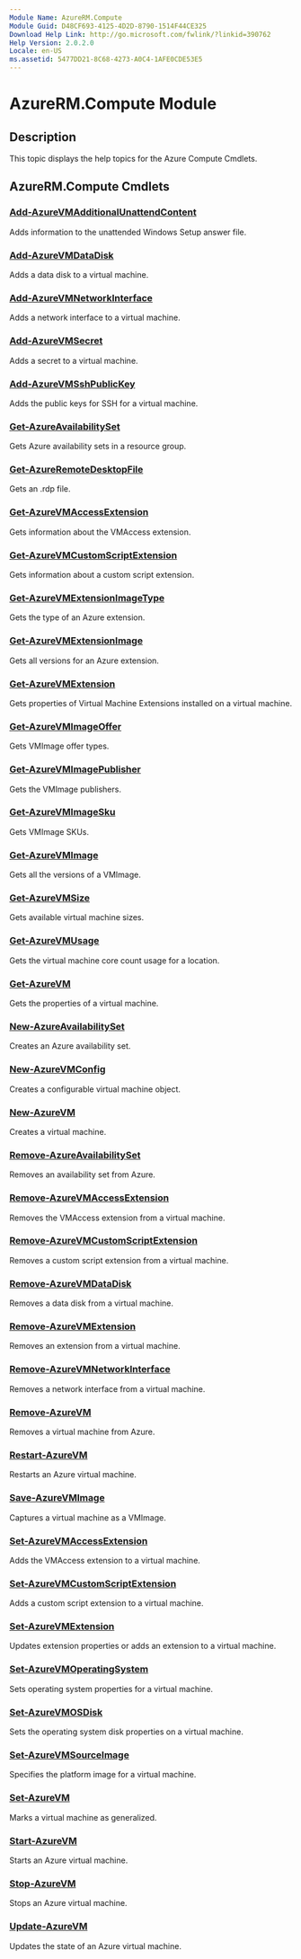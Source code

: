 ```yaml
---
Module Name: AzureRM.Compute
Module Guid: D48CF693-4125-4D2D-8790-1514F44CE325
Download Help Link: http://go.microsoft.com/fwlink/?linkid=390762
Help Version: 2.0.2.0
Locale: en-US
ms.assetid: 5477DD21-8C68-4273-A0C4-1AFE0CDE53E5
---
```


# AzureRM.Compute Module
## Description
This topic displays the help topics for the Azure Compute Cmdlets.

## AzureRM.Compute Cmdlets
### [Add-AzureVMAdditionalUnattendContent](./Add-AzureVMAdditionalUnattendContent.md)
Adds information to the unattended Windows Setup answer file.


### [Add-AzureVMDataDisk](./Add-AzureVMDataDisk.md)
Adds a data disk to a virtual machine.


### [Add-AzureVMNetworkInterface](./Add-AzureVMNetworkInterface.md)
Adds a network interface to a virtual machine.


### [Add-AzureVMSecret](./Add-AzureVMSecret.md)
Adds a secret to a virtual machine.


### [Add-AzureVMSshPublicKey](./Add-AzureVMSshPublicKey.md)
Adds the public keys for SSH for a virtual machine.


### [Get-AzureAvailabilitySet](./Get-AzureAvailabilitySet.md)
Gets Azure availability sets in a resource group.


### [Get-AzureRemoteDesktopFile](./Get-AzureRemoteDesktopFile.md)
Gets an .rdp file.


### [Get-AzureVMAccessExtension](./Get-AzureVMAccessExtension.md)
Gets information about the VMAccess extension.


### [Get-AzureVMCustomScriptExtension](./Get-AzureVMCustomScriptExtension.md)
Gets information about a custom script extension.

### [Get-AzureVMExtensionImageType](./Get-AzureVMExtensionImageType.md)
Gets the type of an Azure extension.


### [Get-AzureVMExtensionImage](./Get-AzureVMExtensionImage.md)
Gets all versions for an Azure extension.


### [Get-AzureVMExtension](./Get-AzureVMExtension.md)
Gets properties of Virtual Machine Extensions installed on a virtual machine.

### [Get-AzureVMImageOffer](./Get-AzureVMImageOffer.md)
Gets VMImage offer types.


### [Get-AzureVMImagePublisher](./Get-AzureVMImagePublisher.md)
Gets the VMImage publishers.


### [Get-AzureVMImageSku](./Get-AzureVMImageSku.md)
Gets VMImage SKUs.


### [Get-AzureVMImage](./Get-AzureVMImage.md)
Gets all the versions of a VMImage.


### [Get-AzureVMSize](./Get-AzureVMSize.md)
Gets available virtual machine sizes.


### [Get-AzureVMUsage](./Get-AzureVMUsage.md)
Gets the virtual machine core count usage for a location.


### [Get-AzureVM](./Get-AzureVM.md)
Gets the properties of a virtual machine.


### [New-AzureAvailabilitySet](./New-AzureAvailabilitySet.md)
Creates an Azure availability set.


### [New-AzureVMConfig](./New-AzureVMConfig.md)
Creates a configurable virtual machine object.


### [New-AzureVM](./New-AzureVM.md)
Creates a virtual machine.


### [Remove-AzureAvailabilitySet](./Remove-AzureAvailabilitySet.md)
Removes an availability set from Azure.


### [Remove-AzureVMAccessExtension](./Remove-AzureVMAccessExtension.md)
Removes the VMAccess extension from a virtual machine.


### [Remove-AzureVMCustomScriptExtension](./Remove-AzureVMCustomScriptExtension.md)
Removes a custom script extension from a virtual machine.


### [Remove-AzureVMDataDisk](./Remove-AzureVMDataDisk.md)
Removes a data disk from a virtual machine.


### [Remove-AzureVMExtension](./Remove-AzureVMExtension.md)
Removes an extension from a virtual machine.


### [Remove-AzureVMNetworkInterface](./Remove-AzureVMNetworkInterface.md)
Removes a network interface from a virtual machine.


### [Remove-AzureVM](./Remove-AzureVM.md)
Removes a virtual machine from Azure.


### [Restart-AzureVM](./Restart-AzureVM.md)
Restarts an Azure virtual machine.


### [Save-AzureVMImage](./Save-AzureVMImage.md)
Captures a virtual machine as a VMImage.


### [Set-AzureVMAccessExtension](./Set-AzureVMAccessExtension.md)
Adds the VMAccess extension to a virtual machine.


### [Set-AzureVMCustomScriptExtension](./Set-AzureVMCustomScriptExtension.md)
Adds a custom script extension to a virtual machine.


### [Set-AzureVMExtension](./Set-AzureVMExtension.md)
Updates extension properties or adds an extension to a virtual machine.


### [Set-AzureVMOperatingSystem](./Set-AzureVMOperatingSystem.md)
Sets operating system properties for a virtual machine.


### [Set-AzureVMOSDisk](./Set-AzureVMOSDisk.md)
Sets the operating system disk properties on a virtual machine.


### [Set-AzureVMSourceImage](./Set-AzureVMSourceImage.md)
Specifies the platform image for a virtual machine.


### [Set-AzureVM](./Set-AzureVM.md)
Marks a virtual machine as generalized.


### [Start-AzureVM](./Start-AzureVM.md)
Starts an Azure virtual machine.


### [Stop-AzureVM](./Stop-AzureVM.md)
Stops an Azure virtual machine.


### [Update-AzureVM](./Update-AzureVM.md)
Updates the state of an Azure virtual machine.



